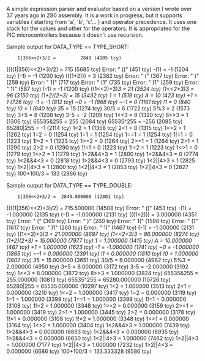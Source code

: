 A simple expression parser and evaluator based on a version I wrote over 37 years ago in Z80 assembly.
It is a work in progress, but it supports variables ( starting from 'a', 'b', 'c'... ) and operator precedence.
It uses one stack for the values and other for the operators.
It is appropriated for the PIC microcontrollers because it doesn't use recursion.


Sample output for DATA_TYPE == TYPE_SHORT:

        1|356<<2+3/2 =         2849 (4105 tcy)
((((1|356)<<2)+3)/2) =          715 (5685 tcy)
Error: "         ()"                (451 tcy)
                -(1) =           -1 (1204 tcy)
                (-1) =           -1 (1200 tcy)
           (((1+2))) =            3 (2382 tcy)
Error: "          ("                (367 tcy)
Error: "          )"                (259 tcy)
Error: "         1("                (717 tcy)
Error: "         (1"                (735 tcy)
Error: "         )1"                (259 tcy)
Error: "         1)"                (587 tcy)
                (-1) =           -1 (1200 tcy)
        ((1<<2)+3)*3 =           21 (3524 tcy)
          (1<<2+3)*3 =           96 (3150 tcy)
         (1+2)*(2+3) =           15 (3432 tcy)
                   1 =            1 (519 tcy)
                   A =           10 (423 tcy)
                  +1 =            1 (726 tcy)
                  -1 =           -1 (812 tcy)
                  ~0 =           -1 (868 tcy)
                 ~-1 =            0 (1161 tcy)
                  !1 =            0 (840 tcy)
                  !0 =            1 (840 tcy)
                 3*5 =           15 (1274 tcy)
                30/5 =            6 (1722 tcy)
                 5%3 =            2 (1573 tcy)
                 3+5 =            8 (1208 tcy)
                 3-5 =           -2 (1209 tcy)
                1<<3 =            8 (1320 tcy)
                8>>3 =            1 (1306 tcy)
           65535&255 =          255 (2084 tcy)
           65535^255 =         -256 (2085 tcy)
           65280|255 =           -1 (2114 tcy)
                1<2  =            1 (1358 tcy)
                 2<1 =            0 (1315 tcy)
                1<=2 =            1 (1262 tcy)
                 1=2 =            0 (1254 tcy)
                 1=1 =            1 (1254 tcy)
                1==1 =            1 (1254 tcy)
                1!=1 =            0 (1223 tcy)
                1!=2 =            1 (1223 tcy)
                1>=2 =            0 (1264 tcy)
                2>=1 =            1 (1264 tcy)
                 2>1 =            1 (1290 tcy)
                 2>2 =            0 (1290 tcy)
                1!=1 =            0 (1223 tcy)
                1!=2 =            1 (1223 tcy)
                1<>1 =            0 (1279 tcy)
                1<>2 =            1 (1279 tcy)
            1<2&&4>3 =            1 (2800 tcy)
            1>2&&4>3 =            0 (2774 tcy)
            1<2&&4<3 =            0 (2818 tcy)
            1>2&&4<3 =            0 (2793 tcy)
            1<2||4>3 =            1 (2825 tcy)
            1>2||4>3 =            1 (2800 tcy)
            1<2||4<3 =            1 (2853 tcy)
            1>2||4<3 =            0 (2827 tcy)
           100+100/3 =          133 (2866 tcy)


Sample output for DATA_TYPE == TYPE_DOUBLE:

        1|356<<2+3/2 =  2849.000000 (12801 tcy)
((((1|356)<<2)+3)/2) =   715.500000 (14508 tcy)
Error: "         ()"                (453 tcy)
                -(1) =    -1.000000 (2135 tcy)
                (-1) =    -1.000000 (2131 tcy)
           (((1+2))) =     3.000000 (4351 tcy)
Error: "          ("                (369 tcy)
Error: "          )"                (260 tcy)
Error: "         1("                (1598 tcy)
Error: "         (1"                (1617 tcy)
Error: "         )1"                (260 tcy)
Error: "         1)"                (1467 tcy)
                (-1) =    -1.000000 (2131 tcy)
        ((1<<2)+3)*3 =    21.000000 (8697 tcy)
          (1<<2+3)*3 =    96.000000 (8274 tcy)
         (1+2)*(2+3) =    15.000000 (7977 tcy)
                   1 =     1.000000 (1415 tcy)
                   A =    10.000000 (467 tcy)
                  +1 =     1.000000 (1623 tcy)
                  -1 =    -1.000000 (1741 tcy)
                  ~0 =    -1.000000 (1865 tcy)
                 ~-1 =     0.000000 (2391 tcy)
                  !1 =     0.000000 (1810 tcy)
                  !0 =     1.000000 (1802 tcy)
                 3*5 =    15.000000 (3651 tcy)
                30/5 =     6.000000 (4982 tcy)
                 5%3 =     2.000000 (4950 tcy)
                 3+5 =     8.000000 (3172 tcy)
                 3-5 =    -2.000000 (3192 tcy)
                1<<3 =     8.000000 (3872 tcy)
                8>>3 =     1.000000 (3824 tcy)
           65535&255 =   255.000000 (10813 tcy)
           65535^255 = 65280.000000 (10726 tcy)
           65280|255 = 65535.000000 (10297 tcy)
                1<2  =     1.000000 (3513 tcy)
                 2<1 =     0.000000 (3210 tcy)
                1<=2 =     1.000000 (3417 tcy)
                 1=2 =     0.000000 (3119 tcy)
                 1=1 =     1.000000 (3399 tcy)
                1==1 =     1.000000 (3399 tcy)
                1!=1 =     0.000000 (3108 tcy)
                1!=2 =     1.000000 (3348 tcy)
                1>=2 =     0.000000 (3159 tcy)
                2>=1 =     1.000000 (3419 tcy)
                 2>1 =     1.000000 (3445 tcy)
                 2>2 =     0.000000 (3178 tcy)
                1!=1 =     0.000000 (3108 tcy)
                1!=2 =     1.000000 (3348 tcy)
                1<>1 =     0.000000 (3164 tcy)
                1<>2 =     1.000000 (3404 tcy)
            1<2&&4>3 =     1.000000 (7439 tcy)
            1>2&&4>3 =     0.000000 (6893 tcy)
            1<2&&4<3 =     0.000000 (6935 tcy)
            1>2&&4<3 =     0.000000 (6650 tcy)
            1<2||4>3 =     1.000000 (7462 tcy)
            1>2||4>3 =     1.000000 (7177 tcy)
            1<2||4<3 =     1.000000 (7232 tcy)
            1>2||4<3 =     0.000000 (6686 tcy)
           100+100/3 =   133.333328 (9586 tcy)
